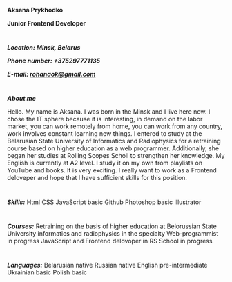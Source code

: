 **Aksana Prykhodko**

**Junior Frontend Developer**

#

_**Location: Minsk, Belarus**_

_**Phone number: +375297771135**_

_**E-mail: rohanaok@gmail.com**_

#

_**About me**_

Hello. My name is Aksana. I was born in the Minsk and I live here now. I chose the IT sphere because it is interesting, in demand on the labor market, you can work remotely from home, you can work from any country, work involves constant learning new things. I entered to study at the Belarusian State University of Informatics and Radiophysics for a retraining course based on higher education as a web programmer. Additionally, she began her studies at Rolling Scopes Scholl to strengthen her knowledge.
My English is currently at A2 level. I study it on my own from playlists on YouTube and books. It is very exciting. I really want to work as a Frontend deloveper and hope that I have sufficient skills for this position. 

#

_**Skills:**_
Html
CSS
JavaScript basic
Github
Photoshop basic
Illustrator 

#

_**Courses:**_
Retraining on the basis of higher education at Belorussian State University informatics and radiophysics in the specialty Web-programmist in progress 
JavaScript and Frontend delovoper in RS School in progress 

#

_**Languages:**_
Belarusian native 
Russian native 
English pre-intermediate
Ukrainian basic
Polish basic
